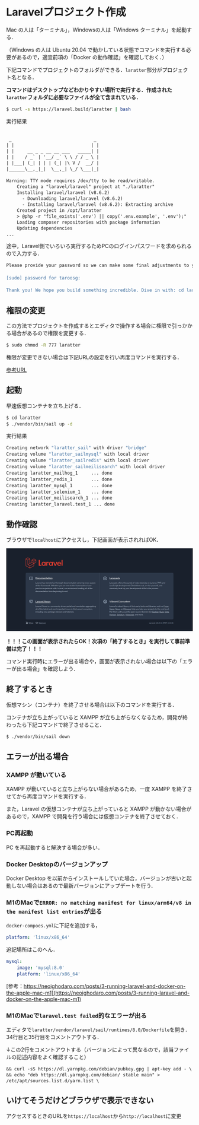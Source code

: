 # Laravelプロジェクト作成

Mac の人は「ターミナル」，Windowsの人は「Windows ターミナル」を起動する．

（Windows の人は Ubuntu 20.04 で動かしている状態でコマンドを実行する必要があるので，適宜前項の「Docker の動作確認」を確認しておく．）

下記コマンドでプロジェクトのフォルダができる．`laratter`部分がプロジェクト名となる．

**コマンドはデスクトップなどわかりやすい場所で実行する．作成された`laratter`フォルダに必要なファイルが全て含まれている．**

```bash
$ curl -s https://laravel.build/laratter | bash
```


実行結果
```

 _                               _
| |                             | |
| |     __ _ _ __ __ ___   _____| |
| |    / _` | '__/ _` \ \ / / _ \ |
| |___| (_| | | | (_| |\ V /  __/ |
|______\__,_|_|  \__,_| \_/ \___|_|

Warning: TTY mode requires /dev/tty to be read/writable.
    Creating a "laravel/laravel" project at "./laratter"
    Installing laravel/laravel (v8.6.2)
      - Downloading laravel/laravel (v8.6.2)
      - Installing laravel/laravel (v8.6.2): Extracting archive
    Created project in /opt/laratter
    > @php -r "file_exists('.env') || copy('.env.example', '.env');"
    Loading composer repositories with package information
    Updating dependencies
...

```

途中，Laravel側でいろいろ実行するためPCのログインパスワードを求められるので入力する．

```bash
Please provide your password so we can make some final adjustments to your application's permissions.

[sudo] password for taroosg:

Thank you! We hope you build something incredible. Dive in with: cd laratter && ./vendor/bin/sail up

```


## 権限の変更

この方法でプロジェクトを作成するとエディタで操作する場合に権限で引っかかる場合があるので権限を変更する．

```bash
$ sudo chmod -R 777 laratter
```

権限が変更できない場合は下記URLの設定を行い再度コマンドを実行する．

[参考URL](https://gori.me/mac/mac-tips/112082)

## 起動

早速仮想コンテナを立ち上げる．

```bash
$ cd laratter
$ ./vendor/bin/sail up -d
```

実行結果

```bash
Creating network "laratter_sail" with driver "bridge"
Creating volume "laratter_sailmysql" with local driver
Creating volume "laratter_sailredis" with local driver
Creating volume "laratter_sailmeilisearch" with local driver
Creating laratter_mailhog_1     ... done
Creating laratter_redis_1       ... done
Creating laratter_mysql_1       ... done
Creating laratter_selenium_1    ... done
Creating laratter_meilisearch_1 ... done
Creating laratter_laravel.test_1 ... done
```


## 動作確認

ブラウザで`localhost`にアクセスし，下記画面が表示されればOK．

![トップ画面](./img/laravel-firstview.png)

**！！！この画面が表示されたらOK！次項の「終了するとき」を実行して事前準備は完了！！！**

コマンド実行時にエラーが出る場合や，画面が表示されない場合は以下の「エラーが出る場合」を確認しよう．


## 終了するとき

仮想マシン（コンテナ）を終了させる場合は以下のコマンドを実行する．

コンテナが立ち上がっていると XAMPP が立ち上がらなくなるため，開発が終わったら下記コマンドで終了させること．

```bash
$ ./vendor/bin/sail down
```


## エラーが出る場合

### XAMPP が動いている

XAMPP が動いていると立ち上がらない場合があるため，一度 XAMPP を終了させてから再度コマンドを実行する．

また，Laravel の仮想コンテナが立ち上がっていると XAMPP が動かない場合があるので，XAMPP で開発を行う場合には仮想コンテナを終了させておく．

### PC再起動

PC を再起動すると解決する場合が多い．

### Docker Desktopのバージョンアップ

Docker Desktop を以前からインストールしていた場合，バージョンが古いと起動しない場合はあるので最新バージョンにアップデートを行う．

### M1のMacで`ERROR: no matching manifest for linux/arm64/v8 in the manifest list entries`が出る

`docker-compoes.yml`に下記を追加する，

```yml
platform: 'linux/x86_64'
```

追記場所はこのへん．

```yml
mysql:
    image: 'mysql:8.0'
    platform: 'linux/x86_64'
```

[参考：https://neoighodaro.com/posts/3-running-laravel-and-docker-on-the-apple-mac-m1](https://neoighodaro.com/posts/3-running-laravel-and-docker-on-the-apple-mac-m1)

### M1のMacで`laravel.test failed`的なエラーが出る

エディタで`laratter/vendor/laravel/sail/runtimes/8.0/Dockerfile`を開き．34行目と35行目をコメントアウトする．

↓この2行をコメントアウトする（バージョンによって異なるので，該当ファイルの記述内容をよく確認すること）

```
&& curl -sS https://dl.yarnpkg.com/debian/pubkey.gpg | apt-key add - \
&& echo "deb https://dl.yarnpkg.com/debian/ stable main" > /etc/apt/sources.list.d/yarn.list \
```

## いけてそうだけどブラウザで表示できない

アクセスするときのURLを`https://localhost`から`http://localhost`に変更


